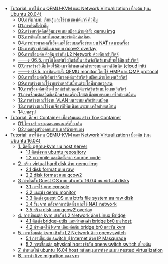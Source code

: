 <ul>
<li><a href="https://github.com/kasidit/runQemu/wiki">Tutorial: การใช้งาน QEMU-KVM และ Network Virtualization เบื้องต้น (บน Ubuntu 20.04)</a>
<ul>
<li><a href="https://github.com/kasidit/runQemu/wiki/00-introduction">00.อารัมภบท: เรียนรู้และใช้งานซอฟต์แวร์ คิวอีมู</a>
<li><a href="https://github.com/kasidit/runQemu/wiki/01-qemu-installation">01.การติดตั้งคิวอีมู</a>
<li><a href="https://github.com/kasidit/runQemu/wiki/02-using-qemu-img">02.สร้างฮาร์ดดิสค์อิมเมจแบบเสมือนด้วยคำสั่ง qemu img</a>
<li><a href="https://github.com/kasidit/runQemu/wiki/03-install-guest-OS">03.การติดตั้งเกสท์โอเอสบนฮาร์ดดิสค์เสมือน</a>
<li><a href="https://github.com/kasidit/runQemu/wiki/04-using-NAT-network">04.การประมวลผลวีเอ็มและใช้ระบบเครือข่ายแบบ NAT เฉพาะเครื่อง</a>
<li><a href="https://github.com/kasidit/runQemu/wiki/05-using-qcow2-overlay">05.การสร้างดิสค์อิมเมจแบบ qcow2 overlay</a>
<li><a href="https://github.com/kasidit/runQemu/wiki/06-Linux-bridge-network">06.การเชื่อมต่อ คิวอีมู เข้ากับ L2 Network ด้วยลินุกซ์บริดจ์</a>
<li><a href="https://github.com/kasidit/notes-on-distributed-computing/wiki/4.-How-to-set-an-ovs-bridge-port-(internal-interface)-as-the-default-network-interface-of-a-host-computer">---> 06.5. การใช้โอเพ่นวีสวิตช์เป็น บริดจ์สวิตช์แทนที่จะใช้ลินุกซ์บริดจ์ </a>
<li><a href="https://github.com/kasidit/runQemu/wiki/07-using-cloud-init">07.การสร้างวีเอ็มโดยใช้อิมเมจที่กำหนดค่าด้วยระบบคลาวด์อินนิต (cloud init)</a>
<li><a href="https://github.com/kasidit/notes-on-distributed-computing/wiki/Giving-commands-to-QEMU-KVM-using-QMP-and-QEMU-monitor">---> 07.5. การป้อนคำสั่ง QEMU monitor โดยใช้ HMP และ QMP protocol</a>
<li><a href="https://github.com/kasidit/runQemu/wiki/08-openvswitch-network">08.การเชื่อมต่อวีเอ็มเข้ากับซอฟต์แวร์สวิตช์เสมือนด้วยโอเพนวีสวิตช์</a>
<li><a href="https://github.com/kasidit/runQemu/wiki/09-using-IP-masquarade">09.การสร้างและใช้งานเร้าเตอร์เสมือนด้วยไอพีมาสควอเรด</a>
<li><a href="https://github.com/kasidit/runQemu/wiki/10-ovs-connections">10.การเชื่อมต่อเครื่องโฮสต์เข้ากับซอฟต์แวร์สวิตช์แบบโอเพนวีสวิตช์</a>
<li><a href="https://github.com/kasidit/runQemu/wiki/11-connecting-bridges-across-hosts">11.การเชื่อมต่อสวิตช์เสมือนข้ามเครื่องโฮสต์เพื่อขยายระบบเครือข่ายเสมือน</a>
<li><a href="https://github.com/kasidit/runQemu/wiki/12-using-VLAN">12.การสร้างและใช้งาน VLAN บนระบบเครือข่ายเสมือน</a>
<li><a href="https://github.com/kasidit/runQemu/wiki/13-GRE-tunneling">13.การสร้างและใช้งานจีอาร์อีทันเนิลบนระบบเครือข่ายเสมือน</a>
<li><a href="https://github.com/kasidit/runQemu/wiki/14-summary">14.บทสรุป</a>
</ul>
<li><a href="https://github.com/kasidit/container-study/wiki">Tutorial: ศึกษา Container เบื้องต้นและ สร้าง Toy Container</a>
<ul>
<li><a href="https://github.com/kasidit/container-study/wiki/1-structure-of-container">01.โครงสร้างของคอนเทนเนอร์เบื้องต้น</a>
<li><a href="https://github.com/kasidit/container-study/wiki/2-build-a-toy-container">02.ทดลองสร้างคอนเทนเนอร์ด้วยตนเอง</a>
</ul>
<li><a href="https://github.com/kasidit/runQemu/blob/master/basic-qemu-on-ubuntu-16.04.md">Tutorial: การใช้งาน QEMU-KVM และ Network Virtualization เบื้องต้น (บน Ubuntu 16.04)</a>
<ul>
 <li> <a href="https://github.com/kasidit/runQemu/blob/master/basic-qemu-on-ubuntu-16.04.md#part1">1. ติดตั้ง qemu-kvm บน host server </a>
       <ul>
       <li> <a href="https://github.com/kasidit/runQemu/blob/master/basic-qemu-on-ubuntu-16.04.md#part1-1">1.1 ติดตั้งจาก ubuntu repository</a>
       <li> <a href="https://github.com/kasidit/runQemu/blob/master/basic-qemu-on-ubuntu-16.04.md#part1-2">1.2 compile และติดตั้งจาก source code</a>
      </ul>
 <li> <a href="https://github.com/kasidit/runQemu/blob/master/basic-qemu-on-ubuntu-16.04.md#part2">2. สร้าง virtual hard disk ด้วย qemu-img</a> 
      <ul>
       <li> <a href="https://github.com/kasidit/runQemu/blob/master/basic-qemu-on-ubuntu-16.04.md#part2-2">2.1 disk format แบบ raw</a>
       <li> <a href="https://github.com/kasidit/runQemu/blob/master/basic-qemu-on-ubuntu-16.04.md#part2-1">2.2 disk format แบบ qcow2</a>
      </ul>
<li> <a href="https://github.com/kasidit/runQemu/blob/master/basic-qemu-on-ubuntu-16.04.md#part3">3 การติดตั้ง Guest OS แบบ ubuntu 16.04 บน virtual disks</a> 
      <ul>
       <li> <a href="https://github.com/kasidit/runQemu/blob/master/basic-qemu-on-ubuntu-16.04.md#part3-1">3.1 การใช้ vnc console</a>
       <li> <a href="https://github.com/kasidit/runQemu/blob/master/basic-qemu-on-ubuntu-16.04.md#part3-2">3.2 แนะนำ qemu monitor</a>
       <li> <a href="https://github.com/kasidit/runQemu/blob/master/basic-qemu-on-ubuntu-16.04.md#part3-3">3.3 ติดตั้ง guest OS แบบ btrfs file system บน raw disk</a>
       <li> <a href="https://github.com/kasidit/runQemu/blob/master/basic-qemu-on-ubuntu-16.04.md#part3-4">3.4 รัน vm หลังจากการติดตั้ง และใช้ NAT network</a>
       <li> <a href="https://github.com/kasidit/runQemu/blob/master/basic-qemu-on-ubuntu-16.04.md#part3-5">3.5 สร้าง disk แบบ qcow2 overlay</a>
      </ul>
<li> <a href="#part4">4. การเชื่อมต่อ kvm เข้ากับ L2 Network ด้วย Linux Bridge</a>
      <ul>
       <li> <a href="https://github.com/kasidit/runQemu/blob/master/basic-qemu-on-ubuntu-16.04.md#part4-1">4.1 ติดตั้ง bridge-utils และกำหนดค่า bridge br0 บน host</a>
       <li> <a href="https://github.com/kasidit/runQemu/blob/master/basic-qemu-on-ubuntu-16.04.md#part4-2">4.2 กำหนดให้ kvm เชือมต่อกับ bridge br0 และรัน kvm</a>
      </ul>
<li> <a href="https://github.com/kasidit/runQemu/blob/master/basic-qemu-on-ubuntu-16.04.md#part5">5. การเชื่อมต่อ kvm เข้ากับ L2 Network ด้วย openvswitch</a> 
      <ul>
       <li> <a href="https://github.com/kasidit/runQemu/blob/master/basic-qemu-on-ubuntu-16.04.md#part5-1">5.1 การเชื่อมต่อ switch สู่ Internet ด้วย IP Masqurade</a>
       <li> <a href="https://github.com/kasidit/runQemu/blob/master/basic-qemu-on-ubuntu-16.04.md#part5-2">5.2 การเชื่อมต่อ physical host เข้ากับ openvswitch switch เบื้องต้น</a>
      </ul>
<li> <a href="https://github.com/kasidit/runQemu/blob/master/basic-qemu-on-ubuntu-16.04.md#part7">7. กำหนดให้ ubuntu 16.04 host สนับสนุนการทำงานแบบ nested virtualization</a>
<li> <a href="https://github.com/kasidit/runQemu/blob/master/basic-qemu-on-ubuntu-16.04.md#part8">8. การทำ live migration ของ vm</a> <br>
</ul>
</ul>
